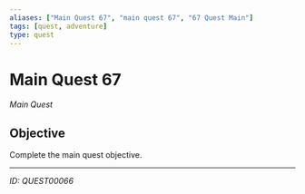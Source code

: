 ```yaml
---
aliases: ["Main Quest 67", "main quest 67", "67 Quest Main"]
tags: [quest, adventure]
type: quest
---
```


# Main Quest 67

*Main Quest*

## Objective
Complete the main quest objective.

---
*ID: QUEST00066*